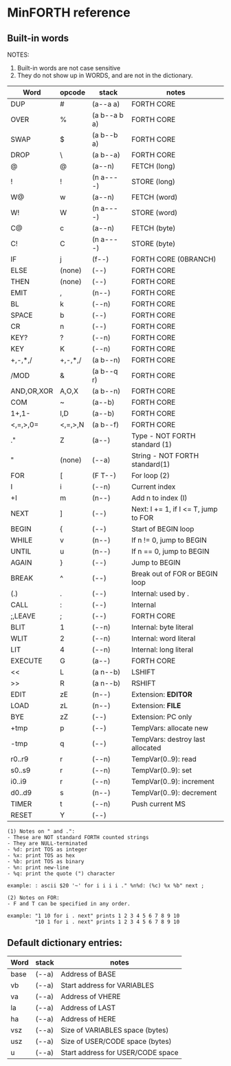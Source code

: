 # MinFORTH reference

## Built-in words

NOTES:
1. Built-in words are not case sensitive
2. They do not show up in WORDS, and are not in the dictionary.

|Word|opcode|stack|notes|
|-|-|-|-|
|DUP|#|(a--a a)|FORTH CORE|
|OVER|%|(a b--a b a)|FORTH CORE|
|SWAP|$|(a b--b a)|FORTH CORE|
|DROP|\\ |(a b--a)|FORTH CORE|
|@ |@|(a--n)|FETCH (long)|
|! |!|(n a----)|STORE (long)|
|W@|w|(a--n)|FETCH (word)|
|W!|W|(n a----)|STORE (word)|
|C@|c|(a--n)|FETCH (byte)|
|C!|C|(n a----)|STORE (byte)|
|IF|j|(f--)|FORTH CORE (0BRANCH)|
|ELSE|(none)|(--)|FORTH CORE|
|THEN|(none)|(--)|FORTH CORE|
|EMIT|,|(n--)|FORTH CORE|
|BL|k|(--n)|FORTH CORE|
|SPACE|b|(--)|FORTH CORE|
|CR|n|(--)|FORTH CORE|
|KEY?|?|(--n)|FORTH CORE|
|KEY|K|(--n)|FORTH CORE|
|+,-,*,/|+,-,*,/|(a b--n)|FORTH CORE|
|/MOD|&|(a b--q r)|FORTH CORE|
|AND,OR,XOR|A,O,X|(a b--n)|FORTH CORE|
|COM|~|(a--b)|FORTH CORE|
|1+,1-|I,D|(a--b)|FORTH CORE|
|<,=,>,0=|<,=,>,N|(a b--f)|FORTH CORE|
|."|Z|(a--)|Type - NOT FORTH standard (1)|
|"|(none)|(--a)|String - NOT FORTH standard(1)|
|FOR|\[|(F T--)|For loop (2)|
|I|i|(--n)|Current index|
|+I|m|(n--)|Add n to index (I)|
|NEXT|\]|(--)|Next: I += 1, if I <= T, jump to FOR|
|BEGIN|{|(--)|Start of BEGIN loop|
|WHILE|v|(n--)|If n != 0, jump to BEGIN|
|UNTIL|u|(n--)|If n == 0, jump to BEGIN|
|AGAIN|}|(--)|Jump to BEGIN|
|BREAK|^|(--)|Break out of FOR or BEGIN loop|
|(.)|.|(--)|Internal: used by .|
|CALL|:|(--)|Internal|
|;,LEAVE|;|(--)|FORTH CORE|
|BLIT|1|(--n)|Internal: byte literal|
|WLIT|2|(--n)|Internal: word literal|
|LIT|4|(--n)|Internal: long literal|
|EXECUTE|G|(a--)|FORTH CORE|
|<<|L|(a n--b)|LSHIFT|
|>>|R|(a n--b)|RSHIFT|
|EDIT|zE|(n--)|Extension: __EDITOR__|
|LOAD|zL|(n--)|Extension: __FILE__|
|BYE|zZ|(--)|Extension: PC only|
|+tmp|p|(--)|TempVars: allocate new|
|-tmp|q|(--)|TempVars: destroy last allocated|
|r0..r9|r|(--n)|TempVar(0..9): read|
|s0..s9|r|(--n)|TempVar(0..9): set|
|i0..i9|r|(--n)|TempVar(0..9): increment|
|d0..d9|s|(n--)|TempVar(0..9): decrement|
|TIMER|t|(--n)|Push current MS|
|RESET|Y|(--)||

```
(1) Notes on " and .":
- These are NOT standard FORTH counted strings
- They are NULL-terminated
- %d: print TOS as integer
- %x: print TOS as hex
- %b: print TOS as binary
- %n: print new-line
- %q: print the quote (") character

example: : ascii $20 '~' for i i i i ." %n%d: (%c) %x %b" next ;
```
```
(2) Notes on FOR:
- F and T can be specified in any order.

example: "1 10 for i . next" prints 1 2 3 4 5 6 7 8 9 10
         "10 1 for i . next" prints 1 2 3 4 5 6 7 8 9 10
```
## Default dictionary entries:
|Word|stack|notes|
|-|-|-|
|base|(--a)|Address of BASE|
|vb  |(--a)|Start address for VARIABLES|
|va  |(--a)|Address of VHERE|
|la  |(--a)|Address of LAST|
|ha  |(--a)|Address of HERE|
|vsz |(--a)|Size of VARIABLES space (bytes)|
|usz |(--a)|Size of USER/CODE space (bytes)|
|u   |(--a)|Start address for USER/CODE space|


